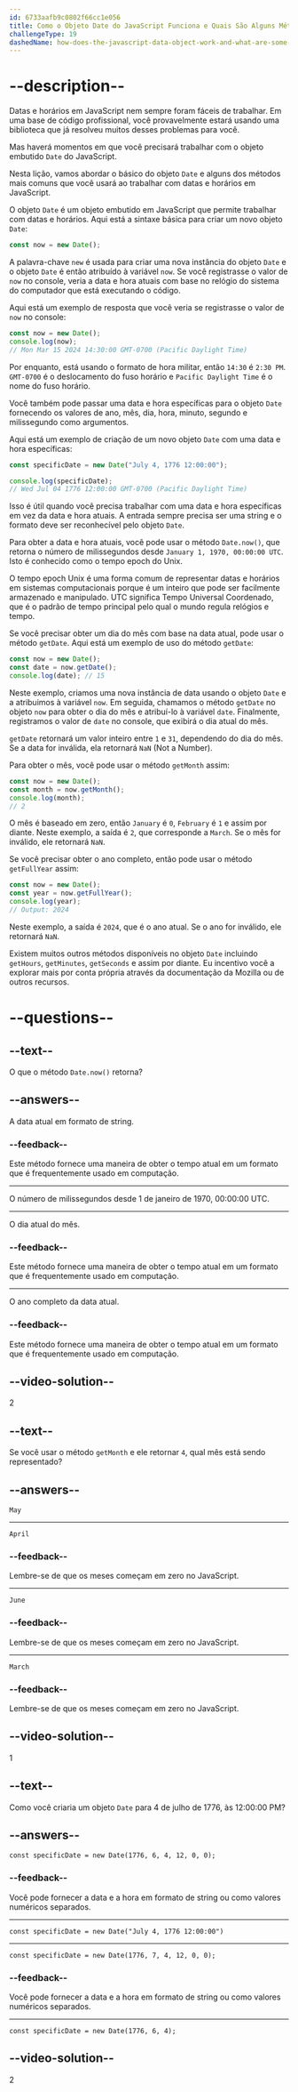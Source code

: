 ```yaml
---
id: 6733aafb9c0802f66cc1e056
title: Como o Objeto Date do JavaScript Funciona e Quais São Alguns Métodos Comuns?
challengeType: 19
dashedName: how-does-the-javascript-data-object-work-and-what-are-some-common-methods
---
```


# --description--

Datas e horários em JavaScript nem sempre foram fáceis de trabalhar. Em uma base de código profissional, você provavelmente estará usando uma biblioteca que já resolveu muitos desses problemas para você.

Mas haverá momentos em que você precisará trabalhar com o objeto embutido `Date` do JavaScript.

Nesta lição, vamos abordar o básico do objeto `Date` e alguns dos métodos mais comuns que você usará ao trabalhar com datas e horários em JavaScript.

O objeto `Date` é um objeto embutido em JavaScript que permite trabalhar com datas e horários. Aqui está a sintaxe básica para criar um novo objeto `Date`:

```js
const now = new Date();
```

A palavra-chave `new` é usada para criar uma nova instância do objeto `Date` e o objeto `Date` é então atribuído à variável `now`. Se você registrasse o valor de `now` no console, veria a data e hora atuais com base no relógio do sistema do computador que está executando o código.

Aqui está um exemplo de resposta que você veria se registrasse o valor de `now` no console:

```js
const now = new Date();
console.log(now);
// Mon Mar 15 2024 14:30:00 GMT-0700 (Pacific Daylight Time)
```

Por enquanto, está usando o formato de hora militar, então `14:30` é `2:30 PM`. `GMT-0700` é o deslocamento do fuso horário e `Pacific Daylight Time` é o nome do fuso horário.

Você também pode passar uma data e hora específicas para o objeto `Date` fornecendo os valores de ano, mês, dia, hora, minuto, segundo e milissegundo como argumentos.

Aqui está um exemplo de criação de um novo objeto `Date` com uma data e hora específicas:

```js
const specificDate = new Date("July 4, 1776 12:00:00");

console.log(specificDate);
// Wed Jul 04 1776 12:00:00 GMT-0700 (Pacific Daylight Time)
```

Isso é útil quando você precisa trabalhar com uma data e hora específicas em vez da data e hora atuais. A entrada sempre precisa ser uma string e o formato deve ser reconhecível pelo objeto `Date`.

Para obter a data e hora atuais, você pode usar o método `Date.now()`, que retorna o número de milissegundos desde `January 1, 1970, 00:00:00 UTC`. Isto é conhecido como o tempo epoch do Unix.

O tempo epoch Unix é uma forma comum de representar datas e horários em sistemas computacionais porque é um inteiro que pode ser facilmente armazenado e manipulado. UTC significa Tempo Universal Coordenado, que é o padrão de tempo principal pelo qual o mundo regula relógios e tempo.

Se você precisar obter um dia do mês com base na data atual, pode usar o método `getDate`. Aqui está um exemplo de uso do método `getDate`:

```js
const now = new Date();
const date = now.getDate();
console.log(date); // 15
```

Neste exemplo, criamos uma nova instância de data usando o objeto `Date` e a atribuimos à variável `now`. Em seguida, chamamos o método `getDate` no objeto `now` para obter o dia do mês e atribuí-lo à variável `date`. Finalmente, registramos o valor de `date` no console, que exibirá o dia atual do mês.

`getDate` retornará um valor inteiro entre `1` e `31`, dependendo do dia do mês. Se a data for inválida, ela retornará `NaN` (Not a Number).

Para obter o mês, você pode usar o método `getMonth` assim:

```js
const now = new Date();
const month = now.getMonth();
console.log(month);
// 2
```

O mês é baseado em zero, então `January` é `0`, `February` é `1` e assim por diante. Neste exemplo, a saída é `2`, que corresponde a `March`. Se o mês for inválido, ele retornará `NaN`.

Se você precisar obter o ano completo, então pode usar o método `getFullYear` assim:

```js
const now = new Date();
const year = now.getFullYear();
console.log(year);
// Output: 2024
```

Neste exemplo, a saída é `2024`, que é o ano atual. Se o ano for inválido, ele retornará `NaN`.

Existem muitos outros métodos disponíveis no objeto `Date` incluindo `getHours`, `getMinutes`, `getSeconds` e assim por diante. Eu incentivo você a explorar mais por conta própria através da documentação da Mozilla ou de outros recursos.

# --questions--

## --text--

O que o método `Date.now()` retorna?

## --answers--

A data atual em formato de string.

### --feedback--

Este método fornece uma maneira de obter o tempo atual em um formato que é frequentemente usado em computação.

---

O número de milissegundos desde 1 de janeiro de 1970, 00:00:00 UTC.

---

O dia atual do mês.

### --feedback--

Este método fornece uma maneira de obter o tempo atual em um formato que é frequentemente usado em computação.

---

O ano completo da data atual.

### --feedback--

Este método fornece uma maneira de obter o tempo atual em um formato que é frequentemente usado em computação.

## --video-solution--

2

## --text--

Se você usar o método `getMonth` e ele retornar `4`, qual mês está sendo representado?

## --answers--

`May`

---

`April`

### --feedback--

Lembre-se de que os meses começam em zero no JavaScript.

---

`June`

### --feedback--

Lembre-se de que os meses começam em zero no JavaScript.

---

`March`

### --feedback--

Lembre-se de que os meses começam em zero no JavaScript.

## --video-solution--

1

## --text--

Como você criaria um objeto `Date` para 4 de julho de 1776, às 12:00:00 PM?

## --answers--

`const specificDate = new Date(1776, 6, 4, 12, 0, 0);`

### --feedback--

Você pode fornecer a data e a hora em formato de string ou como valores numéricos separados.

---

`const specificDate = new Date("July 4, 1776 12:00:00")`

---

`const specificDate = new Date(1776, 7, 4, 12, 0, 0);`

### --feedback--

Você pode fornecer a data e a hora em formato de string ou como valores numéricos separados.

---

`const specificDate = new Date(1776, 6, 4);`

## --video-solution--

2
